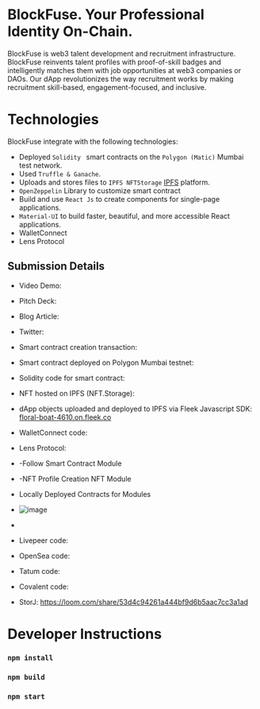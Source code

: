 # BlockFuse. Your Professional Identity On-Chain. 
BlockFuse is web3 talent development and recruitment infrastructure. BlockFuse reinvents talent profiles with proof-of-skill badges and intelligently matches them with job opportunities at web3 companies or DAOs. Our dApp revolutionizes the way recruitment works by making recruitment skill-based, engagement-focused, and inclusive. 



# Technologies
BlockFuse integrate with the following technologies:
* Deployed `Solidity ` smart contracts on the `Polygon (Matic)` Mumbai test network.
* Used `Truffle & Ganache`.
* Uploads and stores files to `IPFS NFTStorage` [IPFS](https://nft.storage/) platform.
* `OpenZeppelin` Library to customize smart contract
* Build and use `React Js` to create components for single-page applications.
* `Material-UI` to build faster, beautiful, and more accessible React applications.
* WalletConnect
* Lens Protocol

## Submission Details

* Video Demo:
* Pitch Deck:
* Blog Article:
* Twitter:


* Smart contract creation transaction:
* Smart contract deployed on Polygon Mumbai testnet:
* Solidity code for smart contract:
* NFT hosted on IPFS (NFT.Storage):
* dApp objects uploaded and deployed to IPFS via Fleek Javascript SDK: [floral-boat-4610.on.fleek.co](https://curly-credit-5185.on.fleek.co/)
* WalletConnect code:
* Lens Protocol:
*  -Follow Smart Contract Module
*  -NFT Profile Creation NFT Module
*  Locally Deployed Contracts for Modules
*  ![image](https://user-images.githubusercontent.com/100870737/175800539-291d2ab5-b5e7-483c-8806-ee969fa8d1e5.png)



*  
* Livepeer code:
* OpenSea code:
* Tatum code:
* Covalent code:
* StorJ: https://loom.com/share/53d4c94261a444bf9d6b5aac7cc3a1ad




# Developer Instructions

### `npm install`

### `npm build`

### `npm start`
